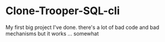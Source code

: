 # Clone-Trooper-SQL-cli
My first big project I've done. there's a lot of bad code and bad mechanisms but it works ... somewhat
